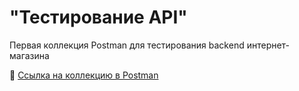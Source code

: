 # "Тестирование API"

Первая коллекция Postman для тестирования backend интернет-магазина

🔗 [Ссылка на коллекцию в Postman](https://www.postman.com/iananixil02-5388278/workspace/iananixil-s-workspace/collection/48799861-9393705c-cdd4-45c7-a45a-47518994974e?action=share&source=copy-link&creator=48799861)
